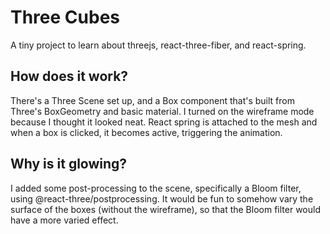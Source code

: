 # Three Cubes

A tiny project to learn about threejs, react-three-fiber, and react-spring.

## How does it work?
There's a Three Scene set up, and a Box component that's built from Three's BoxGeometry and basic material. I turned on the 
wireframe mode because I thought it looked neat. React spring is attached to the mesh and when a box is clicked, it becomes active, 
triggering the animation.

## Why is it glowing?
I added some post-processing to the scene, specifically a Bloom filter, using @react-three/postprocessing.
It would be fun to somehow vary the surface of the boxes (without the wireframe), so that the Bloom filter 
would have a more varied effect.

